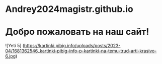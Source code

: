 # Andrey2024magistr.github.io
# Добро пожаловать на наш сайт!
![Yeti 5] (https://kartinki.pibig.info/uploads/posts/2023-04/1681362546_kartinki-pibig-info-p-kartinki-na-temu-trud-arti-krasivo-6.jpg)
